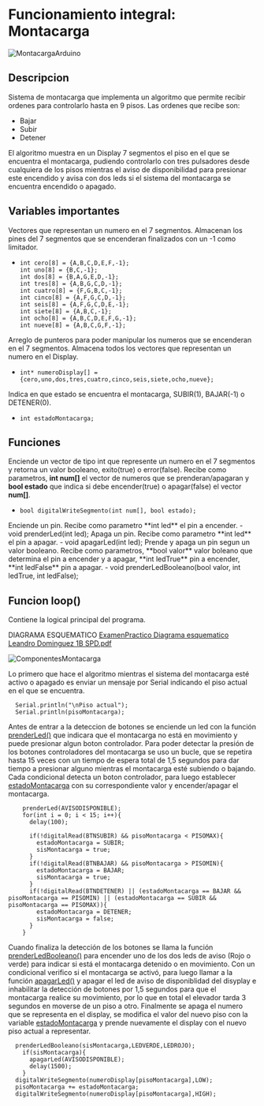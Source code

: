 # Funcionamiento integral: Montacarga
![MontacargaArduino](https://github.com/LeandroLDD/ExamenPractico_LeandroDominguez_SPD/assets/104798622/5c8e7a29-1d5b-4874-96c2-0b73b528d956)

## Descripcion
Sistema de montacarga que implementa un algoritmo que permite recibir ordenes para controlarlo hasta en 9 pisos. Las ordenes que recibe son:
- Bajar
- Subir
- Detener

El algoritmo muestra en un Display 7 segmentos el piso en el que se encuentra el montacarga, pudiendo controlarlo con tres pulsadores desde cualquiera de los pisos mientras el aviso de disponibilidad para presionar este encendido y avisa con dos leds si el sistema del montacarga se encuentra encendido o apagado.

## Variables importantes
Vectores que representan un numero en el 7 segmentos. Almacenan los pines del 7 segmentos que se encenderan finalizados con un -1 como limitador.
-     int cero[8] = {A,B,C,D,E,F,-1};
      int uno[8] = {B,C,-1};
      int dos[8] = {B,A,G,E,D,-1};
      int tres[8] = {A,B,G,C,D,-1};
      int cuatro[8] = {F,G,B,C,-1};
      int cinco[8] = {A,F,G,C,D,-1};
      int seis[8] = {A,F,G,C,D,E,-1};
      int siete[8] = {A,B,C,-1};
      int ocho[8] = {A,B,C,D,E,F,G,-1};
      int nueve[8] = {A,B,C,G,F,-1};

Arreglo de punteros para poder manipular los numeros que se encenderan en el 7 segmentos. Almacena todos los vectores que representan un numero en el Display.
-     int* numeroDisplay[] = {cero,uno,dos,tres,cuatro,cinco,seis,siete,ocho,nueve};

<a id="estadoMontacarga"></a>
Indica en que estado se encuentra el montacarga, SUBIR(1), BAJAR(-1) o DETENER(0).
-     int estadoMontacarga;

## Funciones

Enciende un vector de tipo int que represente un numero en el 7 segmentos y retorna un valor booleano, exito(true) o error(false).
Recibe como parametros, **int num[]** el vector de numeros que se prenderan/apagaran y **bool estado** que indica si debe encender(true) o apagar(false) el vector **num[]**.
-     bool digitalWriteSegmento(int num[], bool estado);

<a id="prenderLed"/>
Enciende un pin.
Recibe como parametro **int led** el pin a encender.
-     void prenderLed(int led);

<a id="apagarLed"/>
Apaga un pin.
Recibe como parametro **int led** el pin a apagar.
-     void apagarLed(int led);

<a id="prenderLedBooleano"/>
Prende y apaga un pin segun un valor booleano.
Recibe como parametros, **bool valor** valor boleano que determina el pin a encender y a apagar, **int ledTrue** pin a encender, **int ledFalse** pin a apagar.
-     void prenderLedBooleano(bool valor, int ledTrue, int ledFalse);

## Funcion loop()
Contiene la logical principal del programa.

DIAGRAMA ESQUEMATICO
[ExamenPractico Diagrama esquematico Leandro Dominguez 1B SPD.pdf](https://github.com/LeandroLDD/ExamenPractico_LeandroDominguez_SPD/files/11535884/ExamenPractico.Diagrama.esquematico.Leandro.Dominguez.1B.SPD.pdf)

![ComponentesMontacarga](https://github.com/LeandroLDD/ExamenPractico_LeandroDominguez_SPD/assets/104798622/32944740-eeb6-400f-beb8-6a228250f9c1)

Lo primero que hace el algoritmo mientras el sistema del montacarga esté activo o apagado es enviar un mensaje por Serial indicando el piso actual en el que se encuentra.

      Serial.println("\nPiso actual");
      Serial.println(pisoMontacarga);

Antes de entrar a la deteccion de botones se enciende un led con la función [prenderLed()](#prenderLed) que indicara que el montacarga no está en movimiento y puede presionar algun boton controlador.
Para poder detectar la presión de los botones controladores del montacarga se uso un bucle, que se repetira hasta 15 veces con un tiempo de espera total de 1,5 segundos para dar tiempo a presionar alguno mientras el montacarga esté subiendo o bajando. Cada condicional detecta un boton controlador, para luego establecer [estadoMontacarga](#estadoMontacarga) con su correspondiente valor y encender/apagar el montacarga.

        prenderLed(AVISODISPONIBLE);
        for(int i = 0; i < 15; i++){
          delay(100);

          if(!digitalRead(BTNSUBIR) && pisoMontacarga < PISOMAX){
            estadoMontacarga = SUBIR;
            sisMontacarga = true;
          }
          if(!digitalRead(BTNBAJAR) && pisoMontacarga > PISOMIN){
            estadoMontacarga = BAJAR;
            sisMontacarga = true;
          }
          if(!digitalRead(BTNDETENER) || (estadoMontacarga == BAJAR && pisoMontacarga == PISOMIN) || (estadoMontacarga == SUBIR && pisoMontacarga == PISOMAX)){
            estadoMontacarga = DETENER;
            sisMontacarga = false;
          }
        }


Cuando finaliza la detección de los botones se llama la función [prenderLedBooleano()](#prenderLedBooleano) para encender uno de los dos leds de aviso (Rojo o verde) para indicar si está el montacarga detenido o en movimiento.
Con un condicional verifico si el montacarga se activó, para luego llamar a la función [apagarLed()](#apagarLed) y apagar el led de aviso de disponiblidad del disyplay e inhabilitar la detección de botones por 1,5 segundos para que el montacarga realice su movimiento, por lo que en total el elevador tarda 3 segundos en moverse de un piso a otro.
Finalmente se apaga el numero que se representa en el display, se modifica el valor del nuevo piso con la variable [estadoMontacarga](#estadoMontacarga) y prende nuevamente el display con el nuevo piso actual a representar.

      prenderLedBooleano(sisMontacarga,LEDVERDE,LEDROJO);
        if(sisMontacarga){
          apagarLed(AVISODISPONIBLE);
          delay(1500);
        }
      digitalWriteSegmento(numeroDisplay[pisoMontacarga],LOW);
      pisoMontacarga += estadoMontacarga;
      digitalWriteSegmento(numeroDisplay[pisoMontacarga],HIGH);
